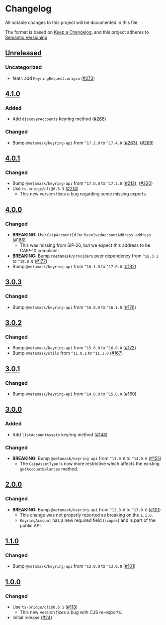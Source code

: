 # Changelog

All notable changes to this project will be documented in this file.

The format is based on [Keep a Changelog](https://keepachangelog.com/en/1.0.0/),
and this project adheres to [Semantic Versioning](https://semver.org/spec/v2.0.0.html).

## [Unreleased]

### Uncategorized

- feat!: add `KeyringRequest.origin` ([#273](https://github.com/MetaMask/accounts/pull/273))

## [4.1.0]

### Added

- Add `discoverAccounts` keyring method ([#266](https://github.com/MetaMask/accounts/pull/266))

### Changed

- Bump `@metamask/keyring-api` from `^17.2.0` to `^17.4.0` ([#263](https://github.com/MetaMask/accounts/pull/263)), ([#269](https://github.com/MetaMask/accounts/pull/269))

## [4.0.1]

### Changed

- Bump `@metamask/keyring-api` from `^17.0.0` to `^17.2.0` ([#212](https://github.com/MetaMask/accounts/pull/212)), ([#220](https://github.com/MetaMask/accounts/pull/220))
- Use `ts-bridge/cli@0.6.3` ([#214](https://github.com/MetaMask/accounts/pull/214))
  - This new version fixes a bug regarding some missing exports.

## [4.0.0]

### Changed

- **BREAKING:** Use `CaipAccountId` for `ResolvedAccountAddress.address` ([#186](https://github.com/MetaMask/accounts/pull/186))
  - This was missing from SIP-26, but we expect this address to be CAIP-10 compliant.
- **BREAKING:** Bump `@metamask/providers` peer dependency from `^18.3.1` to `^19.0.0` ([#177](https://github.com/MetaMask/accounts/pull/177))
- Bump `@metamask/keyring-api` from `^16.1.0` to `^17.0.0` ([#192](https://github.com/MetaMask/accounts/pull/192))

## [3.0.3]

### Changed

- Bump `@metamask/keyring-api` from `^16.0.0` to `^16.1.0` ([#176](https://github.com/MetaMask/accounts/pull/176))

## [3.0.2]

### Changed

- Bump `@metamask/keyring-api` from `^15.0.0` to `^16.0.0` ([#172](https://github.com/MetaMask/accounts/pull/172))
- Bump `@metamask/utils` from `^11.0.1` to `^11.1.0` ([#167](https://github.com/MetaMask/accounts/pull/167))

## [3.0.1]

### Changed

- Bump `@metamask/keyring-api` from `^14.0.0` to `^15.0.0` ([#160](https://github.com/MetaMask/accounts/pull/160))

## [3.0.0]

### Added

- Add `listAccountAssets` keyring method ([#148](https://github.com/MetaMask/accounts/pull/148))

### Changed

- **BREAKING:** Bump `@metamask/keyring-api` from `^13.0.0` to `^14.0.0` ([#155](https://github.com/MetaMask/accounts/pull/155))
  - The `CaipAssetType` is now more restrictive which affects the existing `getAccountBalances` method.

## [2.0.0]

### Changed

- **BREAKING:** Bump `@metamask/keyring-api` from `^12.0.0` to `^13.0.0` ([#101](https://github.com/MetaMask/accounts/pull/101))
  - This change was not properly reported as breaking on the `1.1.0`.
  - `KeyringAccount` has a new required field (`scopes`) and is part of the public API.

## [1.1.0]

### Changed

- Bump `@metamask/keyring-api` from `^12.0.0` to `^13.0.0` ([#101](https://github.com/MetaMask/accounts/pull/101))

## [1.0.0]

### Changed

- Use `ts-bridge/cli@0.6.1` ([#118](https://github.com/MetaMask/accounts/pull/118))
  - This new version fixes a bug with CJS re-exports.
- Initial release ([#24](https://github.com/MetaMask/accounts/pull/24))

[Unreleased]: https://github.com/MetaMask/accounts/compare/@metamask/keyring-snap-client@4.1.0...HEAD
[4.1.0]: https://github.com/MetaMask/accounts/compare/@metamask/keyring-snap-client@4.0.1...@metamask/keyring-snap-client@4.1.0
[4.0.1]: https://github.com/MetaMask/accounts/compare/@metamask/keyring-snap-client@4.0.0...@metamask/keyring-snap-client@4.0.1
[4.0.0]: https://github.com/MetaMask/accounts/compare/@metamask/keyring-snap-client@3.0.3...@metamask/keyring-snap-client@4.0.0
[3.0.3]: https://github.com/MetaMask/accounts/compare/@metamask/keyring-snap-client@3.0.2...@metamask/keyring-snap-client@3.0.3
[3.0.2]: https://github.com/MetaMask/accounts/compare/@metamask/keyring-snap-client@3.0.1...@metamask/keyring-snap-client@3.0.2
[3.0.1]: https://github.com/MetaMask/accounts/compare/@metamask/keyring-snap-client@3.0.0...@metamask/keyring-snap-client@3.0.1
[3.0.0]: https://github.com/MetaMask/accounts/compare/@metamask/keyring-snap-client@2.0.0...@metamask/keyring-snap-client@3.0.0
[2.0.0]: https://github.com/MetaMask/accounts/compare/@metamask/keyring-snap-client@1.1.0...@metamask/keyring-snap-client@2.0.0
[1.1.0]: https://github.com/MetaMask/accounts/compare/@metamask/keyring-snap-client@1.0.0...@metamask/keyring-snap-client@1.1.0
[1.0.0]: https://github.com/MetaMask/accounts/releases/tag/@metamask/keyring-snap-client@1.0.0
